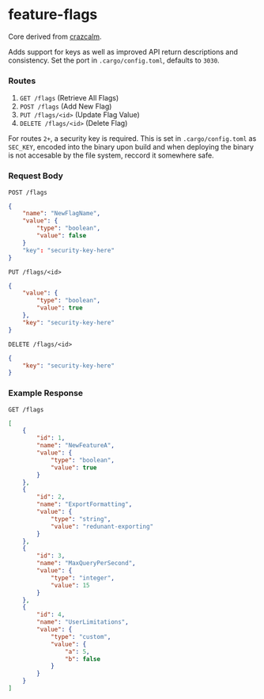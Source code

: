 # feature-flags
Core derived from [crazcalm](https://github.com/crazcalm/feature-flags/tree/main).

Adds support for keys as well as improved API return descriptions and consistency.
Set the port in `.cargo/config.toml`, defaults to `3030`.

### Routes

1. `GET /flags` (Retrieve All Flags)
2. `POST /flags` (Add New Flag)
3. `PUT /flags/<id>` (Update Flag Value)
4. `DELETE /flags/<id>` (Delete Flag)

For routes `2+`, a security key is required. This is set in `.cargo/config.toml` as `SEC_KEY`, encoded into the binary upon build and when deploying the binary is not accesable by the file system, reccord it somewhere safe.

### Request Body
`POST /flags`
```json
{
    "name": "NewFlagName",
    "value": {
        "type": "boolean",
        "value": false
    }
    "key": "security-key-here"
}
```

`PUT /flags/<id>`
```json
{
    "value": {
        "type": "boolean",
        "value": true
    },
    "key": "security-key-here"
}
```

`DELETE /flags/<id>`
```json
{
    "key": "security-key-here"
}
```

### Example Response
`GET /flags`
```json
[
    {
        "id": 1,
        "name": "NewFeatureA",
        "value": {
            "type": "boolean",
            "value": true
        }
    },
    {
        "id": 2,
        "name": "ExportFormatting",
        "value": {
            "type": "string",
            "value": "redunant-exporting"
        }
    },
    {
        "id": 3,
        "name": "MaxQueryPerSecond",
        "value": {
            "type": "integer",
            "value": 15
        }
    },
    {
        "id": 4,
        "name": "UserLimitations",
        "value": {
            "type": "custom",
            "value": {
                "a": 5,
                "b": false
            }
        }
    }
]
```
